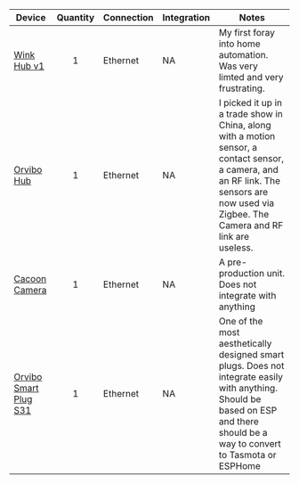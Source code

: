 

| Device                                                       | Quantity | Connection | Integration | Notes                                                        |
| ------------------------------------------------------------ | :------: | ---------- | ----------- | ------------------------------------------------------------ |
| [Wink Hub v1](https://www.wink.com/products/wink-hub/)       |    1     | Ethernet   | NA          | My first foray into home automation.  Was very limted and very frustrating. |
| [Orvibo Hub](https://www.orvibo.com/en/product/miniHost.html) |    1     | Ethernet   | NA          | I picked it up in a trade show in China, along with a motion sensor, a contact sensor, a camera, and an RF link.  The sensors are now used via Zigbee.  The Camera and RF link are useless. |
| [Cacoon  Camera](https://cocoon.life/)                       |    1     | Ethernet   | NA          | A pre-production unit.  Does not integrate with anything     |
| [Orvibo Smart Plug S31](https://www.orvibo.com/en/product/s31.html) |    1     | Ethernet   | NA          | One of the most aesthetically designed smart plugs.  Does not integrate easily with anything. Should be based on ESP and there should be a way to convert to Tasmota or ESPHome |

